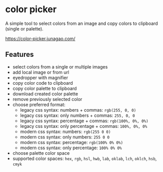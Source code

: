 # color picker

A simple tool to select colors from an image and copy colors to clipboard (single or palette).

https://color-picker.junagao.com/

## Features

- select colors from a single or multiple images
- add local image or from url
- eyedropper with magnifier
- copy color code to clipboard
- copy color palette to clipboard
- download created color palette
- remove previously selected color
- choose preferred format:
  - legacy css syntax: numbers + commas: `rgb(255, 0, 0)`
  - legacy css syntax: only numbers + commas: `255, 0, 0`
  - legacy css syntax: percentage + commas: `rgb(100%, 0%, 0%)`
  - legacy css syntax: only percentage + commas: `100%, 0%, 0%`
  - modern css syntax: numbers: `rgb(255 0 0)`
  - modern css syntax: only numbers: `255 0 0`
  - modern css syntax: percentage: `rgb(100% 0% 0%)`
  - modern css syntax: only percentage: `100% 0% 0%`
- choose palette color space
- supported color spaces: `hex`, `rgb`, `hsl`, `hwb`, `lab`, `oklab`, `lch`, `oklch`, `hsb`, `cmyk`
